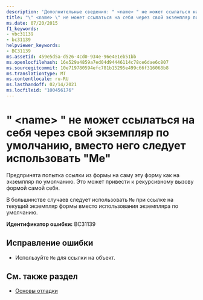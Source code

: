 ```yaml
---
description: 'Дополнительные сведения: " <name> " не может ссылаться на себя через свой экземпляр по умолчанию. вместо этого используйте "Me"'
title: "\" <name> \" не может ссылаться на себя через свой экземпляр по умолчанию, вместо него следует использовать \"Me\""
ms.date: 07/20/2015
f1_keywords:
- vbc31139
- bc31139
helpviewer_keywords:
- BC31139
ms.assetid: 459e5d5a-d526-4cd0-934e-96e4e1eb51bb
ms.openlocfilehash: 16e529a4859a7ed04d94446114c78ce6dae6c807
ms.sourcegitcommit: 10e719780594efc781b15295e499c66f316068b8
ms.translationtype: MT
ms.contentlocale: ru-RU
ms.lasthandoff: 02/14/2021
ms.locfileid: "100456176"
---
```

# <a name="name-cannot-refer-to-itself-through-its-default-instance-use-me-instead"></a>" \<name> " не может ссылаться на себя через свой экземпляр по умолчанию, вместо него следует использовать "Me"

Предпринята попытка ссылки из формы на саму эту форму как на экземпляр по умолчанию. Это может привести к рекурсивному вызову формой самой себя.  
  
 В большинстве случаев следует использовать `Me` при ссылке на текущий экземпляр формы вместо использования экземпляра по умолчанию.  
  
 **Идентификатор ошибки:** BC31139  
  
## <a name="to-correct-this-error"></a>Исправление ошибки  
  
- Используйте `Me` для ссылки на объект.  
  
## <a name="see-also"></a>См. также раздел

- [Основы отладки](/visualstudio/debugger/debugger-feature-tour)
